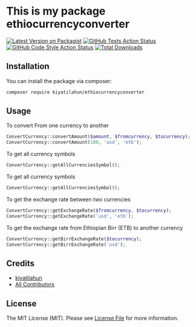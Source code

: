 # This is my package ethiocurrencyconverter

[![Latest Version on Packagist](https://img.shields.io/packagist/v/kiyatilahun/ethiocurrencyconverter.svg?style=flat-square)](https://packagist.org/packages/kiyatilahun/ethiocurrencyconverter)
[![GitHub Tests Action Status](https://img.shields.io/github/actions/workflow/status/kiyatilahun/ethiocurrencyconverter/run-tests.yml?branch=main&label=tests&style=flat-square)](https://github.com/kiyatilahun/ethiocurrencyconverter/actions?query=workflow%3Arun-tests+branch%3Amain)
[![GitHub Code Style Action Status](https://img.shields.io/github/actions/workflow/status/kiyatilahun/ethiocurrencyconverter/fix-php-code-style-issues.yml?branch=main&label=code%20style&style=flat-square)](https://github.com/kiyatilahun/ethiocurrencyconverter/actions?query=workflow%3A"Fix+PHP+code+style+issues"+branch%3Amain)
[![Total Downloads](https://img.shields.io/packagist/dt/kiyatilahun/ethiocurrencyconverter.svg?style=flat-square)](https://packagist.org/packages/kiyatilahun/ethiocurrencyconverter)


## Installation

You can install the package via composer:

```bash
composer require kiyatilahun/ethiocurrencyconverter
```

## Usage
To convert From one currency to another  
```php
ConvertCurrency::convertAmount($amount, $fromcurrency, $tocurrency);
ConvertCurrency::convertAmount(100, 'usd', 'etb');
```
To get all currency symbols
```php
ConvertCurrency::getAllCurrenciesSymbol();
```
To get all currency symbols
```php
ConvertCurrency::getAllCurrenciesSymbol();
```

To get the exchange rate between two currencies
```php
ConvertCurrency::getExchangeRate($fromcurrency, $tocurrency);
ConvertCurrency::getExchangeRate('usd', 'etb');
```

To get the exchange rate from Ethiopian Birr (ETB) to another currency
```php
ConvertCurrency::getBirrExchangeRate($tocurrency);
ConvertCurrency::getBirrExchangeRate('usd');
```



## Credits

- [kiyatilahun](https://github.com/KiyaTilahun)
- [All Contributors](../../contributors)

## License

The MIT License (MIT). Please see [License File](LICENSE.md) for more information.
